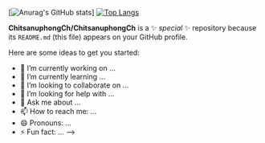 [![Anurag's GitHub stats](https://github-readme-stats.vercel.app/api?username=ChitsanuphongCh&show_icons=true&theme=radical)]
[![Top Langs](https://github-readme-stats.vercel.app/api/top-langs/?username=ChitsanuphongCh&hide=javascript,html)](https://github.com/anuraghazra/github-readme-stats)




**ChitsanuphongCh/ChitsanuphongCh** is a ✨ _special_ ✨ repository because its `README.md` (this file) appears on your GitHub profile.

Here are some ideas to get you started:

- 🔭 I’m currently working on ...
- 🌱 I’m currently learning ...
- 👯 I’m looking to collaborate on ...
- 🤔 I’m looking for help with ...
- 💬 Ask me about ...
- 📫 How to reach me: ...
- 😄 Pronouns: ...
- ⚡ Fun fact: ...
-->
